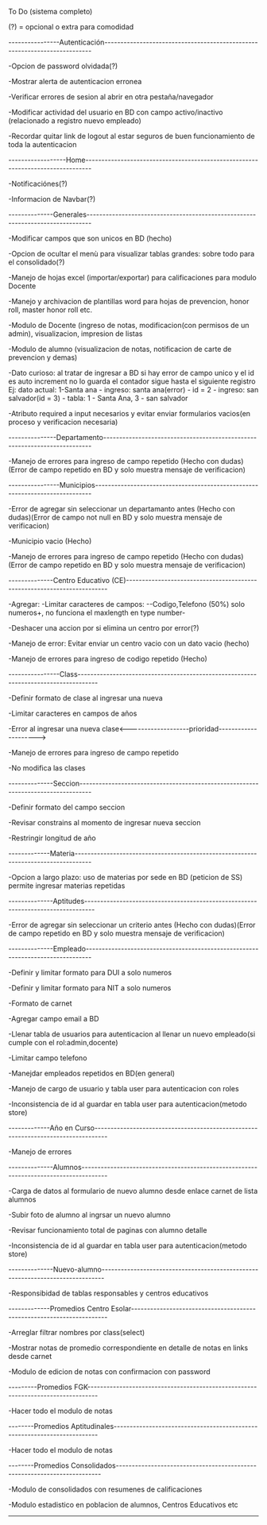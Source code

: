 To Do (sistema completo)

(?) = opcional o extra para comodidad

----------------Autenticación--------------------------------------------------------------------------

-Opcion de password olvidada(?)

-Mostrar alerta de autenticacion erronea

-Verificar errores de sesion al abrir en otra pestaña/navegador

-Modificar actividad del usuario en BD con campo activo/inactivo (relacionado a registro nuevo empleado)

-Recordar quitar link de logout al estar seguros de buen funcionamiento de toda la autenticacion

------------------Home--------------------------------------------------------------------------------

-Notificaciónes(?)

-Informacion de Navbar(?)


--------------Generales-------------------------------------------------------------------------------

-Modificar campos que son unicos en BD (hecho)

-Opcion de ocultar el menù para visualizar tablas grandes: sobre todo para el consolidado(?)

-Manejo de hojas excel (importar/exportar) para calificaciones para modulo Docente

-Manejo y archivacion de plantillas word para hojas de prevencion, honor roll, master honor roll etc.

-Modulo de Docente (ingreso de notas, modificacion(con permisos de un admin), visualizacion, impresion de listas

-Modulo de alumno (visualizacion de notas, notificacion de carte de prevencion y demas)

-Dato curioso: al tratar de ingresar a BD si hay error de campo unico y el id es auto increment no lo guarda el contador sigue hasta el siguiente registro Ej: dato actual: 1-Santa ana - ingreso: santa ana(error) - id = 2 - ingreso: san salvador(id = 3) - tabla: 1 - Santa Ana, 3 - san salvador

-Atributo required a input necesarios y evitar enviar formularios vacios(en proceso y verificacion necesaria)

---------------Departamento--------------------------------------------------------------------------

-Manejo de errores para ingreso de campo repetido (Hecho con dudas)(Error de campo repetido en BD y solo muestra mensaje de verificacion)


----------------Municipios-----------------------------------------------------------------------------

-Error de agregar sin seleccionar un departamanto antes (Hecho con dudas)(Error de campo not null en BD y solo muestra mensaje de verificacion)

-Municipio vacio (Hecho)

-Manejo de errores para ingreso de campo repetido (Hecho con dudas)(Error de campo repetido en BD y solo muestra mensaje de verificacion)

--------------Centro Educativo (CE)------------------------------------------------------------------------

-Agregar: -Limitar caracteres de campos: --Codigo,Telefono (50%) solo numeros+, no funciona el maxlength en type number-

-Deshacer una accion por si elimina un centro por error(?)

-Manejo de error: Evitar enviar un centro vacio con un dato vacio (hecho)

-Manejo de errores para ingreso de codigo repetido (Hecho)


----------------Class------------------------------------------------------------------------------------

-Definir formato de clase al ingresar una nueva

-Limitar caracteres en campos de años

-Error al ingresar una nueva clase<-------------------prioridad--------------------->

-Manejo de errores para ingreso de campo repetido

-No modifica las clases


--------------Seccion----------------------------------------------------------------------------------

-Definir formato del campo seccion

-Revisar constrains al momento de ingresar nueva seccion

-Restringir longitud de año

-------------Materia-----------------------------------------------------------------------------------

-Opcion a largo plazo: uso de materias por sede en BD (peticion de SS) permite ingresar materias repetidas


--------------Aptitudes---------------------------------------------------------------------------------

-Error de agregar sin seleccionar un criterio antes (Hecho con dudas)(Error de campo repetido en BD y solo muestra mensaje de verificacion)


--------------Empleado--------------------------------------------------------------------------------

-Definir y limitar formato para DUI a solo numeros

-Definir y limitar formato para NIT a solo numeros

-Formato de carnet

-Agregar campo email a BD

-Llenar tabla de usuarios para autenticacion al llenar un nuevo empleado(si cumple con el rol:admin,docente)

-Limitar campo telefono

-Manejdar empleados repetidos en BD(en general)

-Manejo de cargo de usuario y tabla user para autenticacion con roles

-Inconsistencia de id al guardar en tabla user para autenticacion(metodo store)


-------------Año en Curso----------------------------------------------------------------------------------

-Manejo de errores


--------------Alumnos--------------------------------------------------------------------------------------

-Carga de datos al formulario de nuevo alumno desde enlace carnet de lista alumnos

-Subir foto de alumno al ingrsar un nuevo alumno

-Revisar funcionamiento total de paginas con alumno detalle

-Inconsistencia de id al guardar en tabla user para autenticacion(metodo store)

--------------Nuevo-alumno-------------------------------------------------------------------------------

-Responsibidad de tablas responsables y centros educativos



-------------Promedios Centro Esolar----------------------------------------------------------------------

-Arreglar filtrar nombres por class(select)

-Mostrar notas de promedio correspondiente en detalle de notas en links desde carnet

-Modulo de edicion de notas con confirmacion con password


---------Promedios FGK---------------------------------------------------------------------------------

-Hacer todo el modulo de notas


--------Promedios Aptitudinales-------------------------------------------------------------------------

-Hacer todo el modulo de notas


--------Promedios Consolidados-------------------------------------------------------------------------

-Modulo de consolidados con resumenes de calificaciones

-Modulo estadistico en poblacion de alumnos, Centros Educativos etc


--------------------------------------------------
